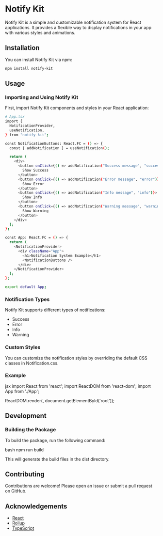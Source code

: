 # Notify Kit

Notify Kit is a simple and customizable notification system for React applications. It provides a flexible way to display notifications in your app with various styles and animations.

## Installation

You can install Notify Kit via npm:

```bash
npm install notify-kit
```


## Usage

### Importing and Using Notify Kit

First, import Notify Kit components and styles in your React application:

```bash
# App.tsx
import {
  NotificationProvider,
  useNotification,
} from "notify-kit";

const NotificationButtons: React.FC = () => {
  const { addNotification } = useNotification();

  return (
    <div>
      <button onClick={() => addNotification("Success message", "success")}>
        Show Success
      </button>
      <button onClick={() => addNotification("Error message", "error")}>
        Show Error
      </button>
      <button onClick={() => addNotification("Info message", "info")}>
        Show Info
      </button>
      <button onClick={() => addNotification("Warning message", "warning")}>
        Show Warning
      </button>
    </div>
  );
};

const App: React.FC = () => {
  return (
    <NotificationProvider>
      <div className="App">
        <h1>Notification System Example</h1>
        <NotificationButtons />
      </div>
    </NotificationProvider>
  );
};

export default App;
```

### Notification Types

Notify Kit supports different types of notifications:

- Success
- Error
- Info
- Warning

### Custom Styles

You can customize the notification styles by overriding the default CSS classes in Notification.css.

### Example

jsx
import React from 'react';
import ReactDOM from 'react-dom';
import App from './App';

ReactDOM.render(<App />, document.getElementById('root'));

## Development

### Building the Package

To build the package, run the following command:

bash
npm run build

This will generate the build files in the dist directory.

## Contributing

Contributions are welcome! Please open an issue or submit a pull request on GitHub.

## Acknowledgements

- [React](https://reactjs.org/)
- [Rollup](https://rollupjs.org/)
- [TypeScript](https://www.typescriptlang.org/)
